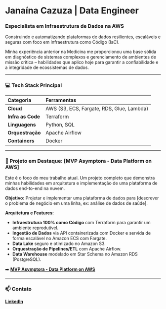 # Janaína Cazuza | Data Engineer

### Especialista em Infraestrutura de Dados na AWS

Construindo e automatizando plataformas de dados resilientes, escaláveis e seguras com foco em Infraestrutura como Código (IaC).

Minha experiência anterior na Medicina me proporcionou uma base sólida em diagnóstico de sistemas complexos e gerenciamento de ambientes de missão crítica – habilidades que aplico hoje para garantir a confiabilidade e a integridade de ecossistemas de dados.

---

### 💻 Tech Stack Principal

| Categoria | Ferramentas |
| :--- | :--- |
| **Cloud** | AWS (S3, ECS, Fargate, RDS, Glue, Lambda) |
| **Infra as Code** | Terraform |
| **Linguagens** | Python, SQL |
| **Orquestração** | Apache Airflow |
| **Containers** | Docker |

---

### 📌 Projeto em Destaque: [MVP Asymptora - Data Platform on AWS]

Este é o foco do meu trabalho atual. Um projeto completo que demonstra minhas habilidades em arquitetura e implementação de uma plataforma de dados end-to-end na nuvem.

**Objetivo:** Projetar e implementar uma plataforma de dados para [descrever o problema de negócio em uma linha, ex: análise de dados de saúde].

**Arquitetura e Features:**
* **Infraestrutura 100% como Código** com Terraform para garantir um ambiente reprodutível.
* **Ingestão de Dados** via API containerizada com Docker e servida de forma escalável no Amazon ECS com Fargate.
* **Data Lake** seguro e otimizado no Amazon S3.
* **Orquestração de Pipelines/ETL** com Apache Airflow.
* **Data Warehouse** modelado em Star Schema no Amazon RDS (PostgreSQL).

➡️ **[MVP Asymptora - Data Platform on AWS](https://github.com/janainacazuza/aws-data-platform-asymptora)**

---

### 📫 Contato

**[LinkedIn](https://www.linkedin.com/in/janainacazuza/)**
